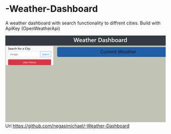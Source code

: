 # -Weather-Dashboard
A weather dashboard  with search functionality  to diffrent cities. Build with ApiKey (OpenWeatherApi)


![Weather-Dashboard](screenshot.png)
Url https://github.com/negasimichael/-Weather-Dashboard